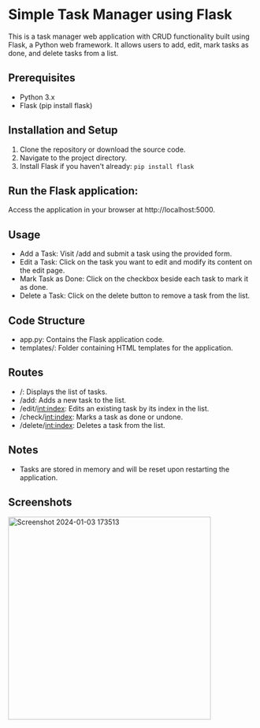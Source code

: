# Simple Task Manager using Flask

This is a task manager web application with CRUD functionality built using Flask, a Python web framework. It allows users to add, edit, mark tasks as done, and delete tasks from a list.

## Prerequisites
- Python 3.x
- Flask (pip install flask)
  
## Installation and Setup
1. Clone the repository or download the source code.
2. Navigate to the project directory.
3. Install Flask if you haven't already:
`pip install flask`

## Run the Flask application:
Access the application in your browser at http://localhost:5000.

## Usage
- Add a Task: Visit /add and submit a task using the provided form.
- Edit a Task: Click on the task you want to edit and modify its content on the edit page.
- Mark Task as Done: Click on the checkbox beside each task to mark it as done.
- Delete a Task: Click on the delete button to remove a task from the list.

## Code Structure
- app.py: Contains the Flask application code.
- templates/: Folder containing HTML templates for the application.

## Routes
- /: Displays the list of tasks.
- /add: Adds a new task to the list.
- /edit/<int:index>: Edits an existing task by its index in the list.
- /check/<int:index>: Marks a task as done or undone.
- /delete/<int:index>: Deletes a task from the list.

## Notes
- Tasks are stored in memory and will be reset upon restarting the application.

## Screenshots
<img width="411" alt="Screenshot 2024-01-03 173513" src="https://github.com/Aravin-S/Task-Manager/assets/73080952/03c052c6-6297-4f2e-8b26-57cf13f79f55">

